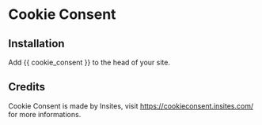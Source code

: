 # Cookie Consent

## Installation

Add {{ cookie_consent }} to the head of your site.

## Credits

Cookie Consent is made by Insites, visit <https://cookieconsent.insites.com/> for more informations.